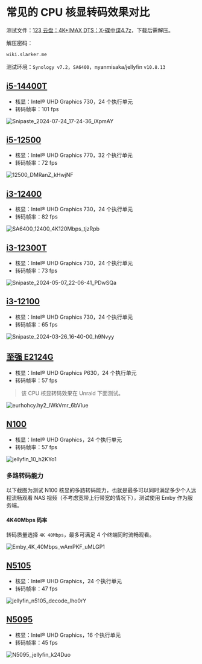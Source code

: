 # 常见的 CPU 核显转码效果对比

测试文件：[123 云盘：4K+IMAX DTS：X-碟中谍4.7z](https://www.123pan.com/s/1JKMjv-5lxo.html)，下载后需解压。

解压密码：

```sh
wiki.slarker.me
```

测试环境：`Synology v7.2`，`SA6400`，nyanmisaka/jellyfin `v10.8.13`

## [i5-14400T](https://www.intel.cn/content/www/cn/zh/products/sku/236790/intel-core-i5-processor-14400t-20m-cache-up-to-4-50-ghz/specifications.html)
- 核显：Intel® UHD Graphics 730，24 个执行单元
- 转码帧率：101 fps

![Snipaste_2024-07-24_17-24-36_iXpmAY](https://img-1255332810.cos.ap-chengdu.myqcloud.com/Snipaste_2024-07-24_17-24-36_iXpmAY.jpg)

## [i5-12500](https://www.intel.cn/content/www/cn/zh/products/sku/96144/intel-core-i512500-processor-18m-cache-up-to-4-60-ghz/specifications.html)
- 核显：Intel® UHD Graphics 770，32 个执行单元
- 转码帧率：72 fps

![12500_DMRanZ_kHwjNF](https://img-1255332810.cos.ap-chengdu.myqcloud.com/12500_DMRanZ_kHwjNF.jpg)

## [i3-12400](https://ark.intel.com/content/www/cn/zh/ark/products/134586/intel-core-i5-12400-processor-18m-cache-up-to-4-40-ghz.html)

- 核显：Intel® UHD Graphics 730，24 个执行单元
- 转码帧率：82 fps

![SA6400_12400_4K120Mbps_tjzRpb](https://img-1255332810.cos.ap-chengdu.myqcloud.com/SA6400_12400_4K120Mbps_tjzRpb.jpg)

## [i3-12300T](https://www.intel.cn/content/www/cn/zh/products/sku/223096/intel-core-i312300t-processor-12m-cache-up-to-4-20-ghz/specifications.html)

- 核显：Intel® UHD Graphics 730，24 个执行单元
- 转码帧率：73 fps

![Snipaste_2024-05-07_22-06-41_PDwSQa](https://img-1255332810.cos.ap-chengdu.myqcloud.com/Snipaste_2024-05-07_22-06-41_PDwSQa.png)

## [i3-12100](https://ark.intel.com/content/www/cn/zh/ark/products/134584/intel-core-i3-12100-processor-12m-cache-up-to-4-30-ghz.html)

- 核显：Intel® UHD Graphics 730，24 个执行单元
- 转码帧率：65 fps

![Snipaste_2024-03-26_16-40-00_h9Nvyy](https://img-1255332810.cos.ap-chengdu.myqcloud.com/Snipaste_2024-03-26_16-40-00_h9Nvyy.png)

## [至强 E2124G](https://www.intel.cn/content/www/cn/zh/products/sku/134854/intel-xeon-e2124g-processor-8m-cache-up-to-4-50-ghz/specifications.html)

- 核显：Intel® UHD Graphics P630，24 个执行单元
- 转码帧率：57 fps

> 该 CPU 核显转码效果在 Unraid 下面测试。

![eurhohcy.hy2_lWkVmr_6bVIue](https://img-1255332810.cos.ap-chengdu.myqcloud.com/eurhohcy.hy2_lWkVmr_6bVIue.jpg)

## [N100](https://ark.intel.com/content/www/cn/zh/ark/products/231803/intel-processor-n100-6m-cache-up-to-3-40-ghz.html)

- 核显：Intel® UHD Graphics，24 个执行单元
- 转码帧率：57 fps

![jellyfin_10_h2KYo1](https://img-1255332810.cos.ap-chengdu.myqcloud.com/jellyfin_10_h2KYo1.png)

### 多路转码能力

以下截图为测试 N100 核显的多路转码能力，也就是最多可以同时满足多少个人远程流畅观看 NAS 视频（不考虑宽带上行带宽的情况下），测试使用 Emby 作为服务端。

#### 4K40Mbps 码率

转码质量选择 `4K 40Mbps`，最多可满足 4 个终端同时流畅观看。

![Emby_4K_40Mbps_wAmPKF_uMLGP1](https://img-1255332810.cos.ap-chengdu.myqcloud.com/Emby_4K_40Mbps_wAmPKF_uMLGP1.jpg)

## [N5105](https://www.intel.cn/content/www/cn/zh/products/sku/212328/intel-celeron-processor-n5105-4m-cache-up-to-2-90-ghz/specifications.html)

- 核显：Intel® UHD Graphics，24 个执行单元
- 转码帧率：47 fps

![jellyfin_n5105_decode_lho0rY](https://img-1255332810.cos.ap-chengdu.myqcloud.com/jellyfin_n5105_decode_lho0rY.png)

## [N5095](https://www.intel.cn/content/www/cn/zh/products/sku/212322/intel-celeron-processor-n5095-4m-cache-up-to-2-90-ghz/specifications.html)

- 核显：Intel® UHD Graphics，16 个执行单元
- 转码帧率：45 fps

![N5095_jellyfin_k24Duo](https://img-1255332810.cos.ap-chengdu.myqcloud.com/N5095_jellyfin_k24Duo.png)